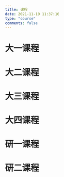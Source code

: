 ```yaml
---
title: 课程
date: 2021-11-10 11:37:16
type: "course"
comments: false
---
```


# 大一课程

# 大二课程

# 大三课程

# 大四课程

# 研一课程

# 研二课程

